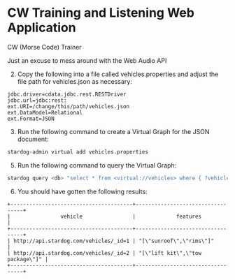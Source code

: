 # CW Training and Listening Web Application
CW (Morse Code) Trainer

Just an excuse to mess around with the Web Audio API

2. Copy the following into a file called vehicles.properties and adjust the file path for vehicles.json as necessary:

```properties
jdbc.driver=cdata.jdbc.rest.RESTDriver
jdbc.url=jdbc:rest:
ext.URI=/change/this/path/vehicles.json
ext.DataModel=Relational
ext.Format=JSON
```
3. Run the following command to create a Virtual Graph for the JSON document:
```bash
stardog-admin virtual add vehicles.properties
```
5. Run the following command to query the Virtual Graph:
```bash
stardog query <db> "select * from <virtual://vehicles> where { ?vehicle a <http://api.stardog.com/vehicles> . ?vehicle <http://api.stardog.com/vehicles#features> ?features . }"
```
6. You should have gotten the following results:

```console
+---------------------------------------+----------------------------------+
|                vehicle                |             features             |
+---------------------------------------+----------------------------------+
| http://api.stardog.com/vehicles/_id=1 | "[\"sunroof\",\"rims\"]"         |
| http://api.stardog.com/vehicles/_id=2 | "[\"lift kit\",\"tow package\"]" |
+---------------------------------------+----------------------------------+
```

